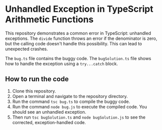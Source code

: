 # Unhandled Exception in TypeScript Arithmetic Functions

This repository demonstrates a common error in TypeScript: unhandled exceptions. The `divide` function throws an error if the denominator is zero, but the calling code doesn't handle this possibility. This can lead to unexpected crashes.

The `bug.ts` file contains the buggy code. The `bugSolution.ts` file shows how to handle the exception using a `try...catch` block.

## How to run the code

1. Clone this repository.
2. Open a terminal and navigate to the repository directory.
3. Run the command `tsc bug.ts` to compile the buggy code.
4. Run the command `node bug.js` to execute the compiled code.  You should see an unhandled exception.
5. Then run `tsc bugSolution.ts` and `node bugSolution.js` to see the corrected, exception-handled code.
